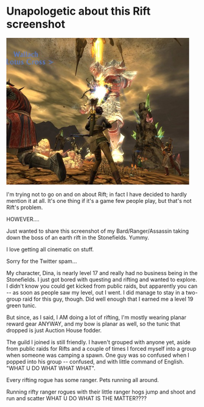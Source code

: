 # Unapologetic about this Rift screenshot

[![](../uploads/2011/02/rift-2011-02-26-02-02-04-89-480x384.jpg "Stonefields")](../uploads/2011/02/rift-2011-02-26-02-02-04-89.jpg)

I'm trying not to go on and on about Rift; in fact I have decided to hardly mention it at all. It's one thing if it's a game few people play, but that's not Rift's problem.

HOWEVER....

Just wanted to share this screenshot of my Bard/Ranger/Assassin taking down the boss of an earth rift in the Stonefields. Yummy.

I love getting all cinematic on stuff.

Sorry for the Twitter spam...

My character, Dina, is nearly level 17 and really had no business being in the Stonefields. I just got bored with questing and rifting and wanted to explore. I didn't know you could get kicked from public raids, but apparently you can -- as soon as people saw my level, out I went. I did manage to stay in a two-group raid for this guy, though. Did well enough that I earned me a level 19 green tunic.

But since, as I said, I AM doing a lot of rifting, I'm mostly wearing planar reward gear ANYWAY, and my bow is planar as well, so the tunic that dropped is just Auction House fodder.

The guild I joined is still friendly. I haven't grouped with anyone yet, aside from public raids for Rifts and a couple of times I forced myself into a group when someone was camping a spawn. One guy was so confused when I popped into his group -- confused, and with little command of English. "WHAT U DO WHAT WHAT WHAT".

Every rifting rogue has some ranger. Pets running all around.

Running rifty ranger rogues
with their little ranger hogs
jump and shoot and run and scatter
WHAT U DO WHAT IS THE MATTER????

